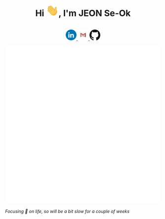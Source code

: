 ﻿<div align="center">
    <div class="brief intro">
        <h1>Hi <img src="https://raw.githubusercontent.com/ABSphreak/ABSphreak/master/gifs/Hi.gif" width="40" />, I'm JEON Se-Ok</h1>
        <!-- <h3>Interested in Web Programming, Cybersecurity, Startup </h3> </p> -->
    </div>
    <p class="contact me">
        <br/>
        <a href="https://linkedin.com/in/seok-jeon">
            <img alt="LinkdeIN" width="35px" src="https://github.com/seokjeon/seokjeon/blob/master/assets/linkedin.svg" />
        </a>
        <a href="mailto:seokj.tech@gmail.com">
            <img alt="Mail" width="35px" src="https://github.com/seokjeon/seokjeon/blob/master/assets/gmail.svg" />
        </a>
        <a href="https://seokjeon.github.io">
            <img alt="Git Pages" width="35px" src="https://github.com/seokjeon/seokjeon/blob/master/assets/github.svg" />
        </a>
    </p>

</div>

<img src="https://github.com/seokjeon/seokjeon/blob/master/github-metrics.svg" alt="Metrics">

<br/>

_Focusing 🎯 on life, so will be a bit slow for a couple of weeks_

